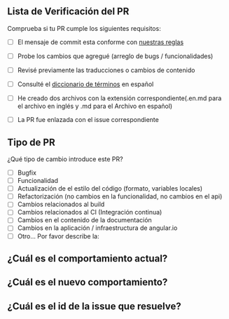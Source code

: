## Lista de Verificación del PR
Comprueba si tu PR cumple los siguientes requisitos:

- [ ] El mensaje de commit esta conforme con [nuestras reglas](https://github.com/angular/angular/blob/master/CONTRIBUTING.md#commit)
- [ ] Probe los cambios que agregué (arreglo de bugs / funcionalidades)
- [ ] Revisé previamente las traducciones o cambios de contenido
- [ ] Consulté el [diccionario de términos](https://github.com/angular-hispano/angular/issues/9) en español
- [ ] He creado dos archivos con la extensión correspondiente(.en.md para el archivo en inglés y .md para el Archivo en español)
- [ ] La PR fue enlazada con el issue correspondiente


## Tipo de PR
¿Qué tipo de cambio introduce este PR?

<!-- Marca con una "x" las opciones que aplican. -->

- [ ] Bugfix
- [ ] Funcionalidad
- [ ] Actualización de el estilo del código (formato, variables locales)
- [ ] Refactorización (no cambios en la funcionalidad, no cambios en el api)
- [ ] Cambios relacionados al build
- [ ] Cambios relacionados al CI (Integración continua)
- [ ] Cambios en el contenido de la documentación
- [ ] Cambios en la aplicación / infraestructura de angular.io
- [ ] Otro... Por favor describe la:

## ¿Cuál es el comportamiento actual?
<!-- Describe el comportamiento actual que está modificando o vincule a un problema relevante.
-->


## ¿Cuál es el nuevo comportamiento?
<!--
Ejemplo: Archivo en inglés traducido al español
-->

## ¿Cuál es el id de la issue que resuelve?
<!--
Ejemplo: Fix: #1 
-->



